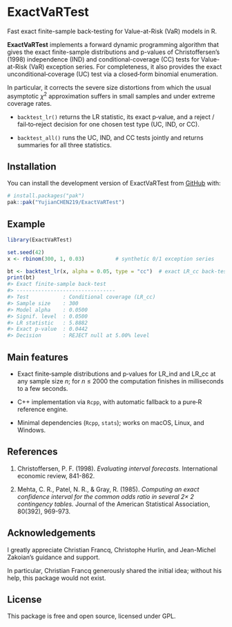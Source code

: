 
<!-- README.md is generated from README.Rmd. Please edit that file -->

# ExactVaRTest

Fast exact finite-sample back-testing for Value-at-Risk (VaR) models in
R.

<!-- badges: start -->
<!-- badges: end -->

**ExactVaRTest** implements a forward dynamic programming algorithm that
gives the exact finite-sample distributions and p-values of
Christoffersen’s (1998) independence (IND) and conditional-coverage (CC)
tests for Value-at-Risk (VaR) exception series. For completeness, it
also provides the exact unconditional‑coverage (UC) test via a
closed‑form binomial enumeration.

In particular, it corrects the severe size distortions from which the
usual asymptotic $\chi^2$ approximation suffers in small samples and
under extreme coverage rates.

- `backtest_lr()` returns the LR statistic, its exact p‑value, and a
  reject / fail‑to‑reject decision for one chosen test type (UC, IND, or
  CC).

- `backtest_all()` runs the UC, IND, and CC tests jointly and returns
  summaries for all three statistics.

## Installation

You can install the development version of ExactVaRTest from
[GitHub](https://github.com/) with:

``` r
# install.packages("pak")
pak::pak("YujianCHEN219/ExactVaRTest")
```

## Example

``` r
library(ExactVaRTest)

set.seed(42)
x <- rbinom(300, 1, 0.03)          # synthetic 0/1 exception series

bt <- backtest_lr(x, alpha = 0.05, type = "cc")  # exact LR_cc back-test
print(bt)
#> Exact finite-sample back-test
#> --------------------------------
#> Test           : Conditional coverage (LR_cc)
#> Sample size    : 300
#> Model alpha    : 0.0500
#> Signif. level  : 0.0500
#> LR statistic   : 5.8882
#> Exact p-value  : 0.0442
#> Decision       : REJECT null at 5.00% level
```

## Main features

- Exact finite‑sample distributions and p‑values for LR_ind and LR_cc at
  any sample size *n*; for *n* ≤ 2000 the computation finishes in
  milliseconds to a few seconds.

- C++ implementation via `Rcpp`, with automatic fallback to a pure‑R
  reference engine.

- Minimal dependencies (`Rcpp`, `stats`); works on macOS, Linux, and
  Windows.

## References

1.  Christoffersen, P. F. (1998). *Evaluating interval forecasts.*
    International economic review, 841-862.

2.  Mehta, C. R., Patel, N. R., & Gray, R. (1985). *Computing an exact
    confidence interval for the common odds ratio in several 2× 2
    contingency tables.* Journal of the American Statistical
    Association, 80(392), 969-973.

## Acknowledgements

I greatly appreciate Christian Francq, Christophe Hurlin, and
Jean-Michel Zakoian’s guidance and support.

In particular, Christian Francq generously shared the initial idea;
without his help, this package would not exist.

## License

This package is free and open source, licensed under GPL.
